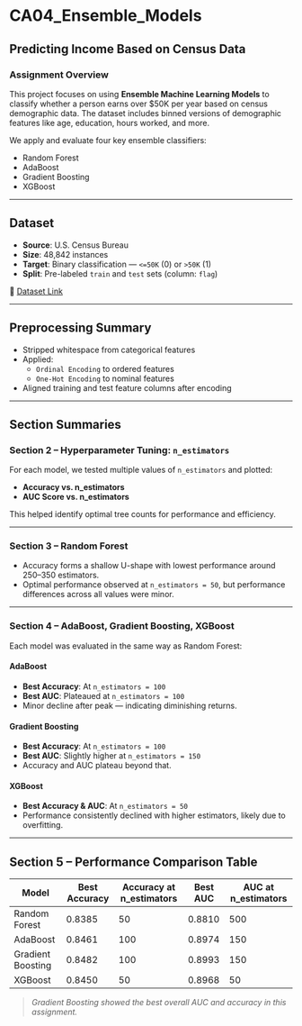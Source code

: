# CA04_Ensemble_Models

## Predicting Income Based on Census Data

### Assignment Overview

This project focuses on using **Ensemble Machine Learning Models** to classify whether a person earns over $50K per year based on census demographic data. The dataset includes binned versions of demographic features like age, education, hours worked, and more.

We apply and evaluate four key ensemble classifiers:
- Random Forest
- AdaBoost
- Gradient Boosting
- XGBoost

---

## Dataset

- **Source**: U.S. Census Bureau  
- **Size**: 48,842 instances  
- **Target**: Binary classification — `<=50K` (0) or `>50K` (1)  
- **Split**: Pre-labeled `train` and `test` sets (column: `flag`)

🔗 [Dataset Link](https://github.com/ArinB/MSBA-CA-03-Decision-Trees/blob/master/census_data.csv?raw=true)

---

## Preprocessing Summary

- Stripped whitespace from categorical features
- Applied:
  - `Ordinal Encoding` to ordered features
  - `One-Hot Encoding` to nominal features
- Aligned training and test feature columns after encoding

---

## Section Summaries

### Section 2 – Hyperparameter Tuning: `n_estimators`

For each model, we tested multiple values of `n_estimators` and plotted:
- **Accuracy vs. n_estimators**
- **AUC Score vs. n_estimators**

This helped identify optimal tree counts for performance and efficiency.

---

### Section 3 – Random Forest

- Accuracy forms a shallow U-shape with lowest performance around 250–350 estimators.
- Optimal performance observed at `n_estimators = 50`, but performance differences across all values were minor.

---

### Section 4 – AdaBoost, Gradient Boosting, XGBoost

Each model was evaluated in the same way as Random Forest:

#### AdaBoost
- **Best Accuracy**: At `n_estimators = 100`
- **Best AUC**: Plateaued at `n_estimators = 100`
- Minor decline after peak — indicating diminishing returns.

#### Gradient Boosting
- **Best Accuracy**: At `n_estimators = 100`
- **Best AUC**: Slightly higher at `n_estimators = 150`
- Accuracy and AUC plateau beyond that.

#### XGBoost
- **Best Accuracy & AUC**: At `n_estimators = 50`
- Performance consistently declined with higher estimators, likely due to overfitting.

---

## Section 5 – Performance Comparison Table

| Model            | Best Accuracy | Accuracy at n_estimators | Best AUC  | AUC at n_estimators |
|------------------|----------------|--------------------------|-----------|---------------------|
| Random Forest     | 0.8385         | 50                       | 0.8810    | 500                 |
| AdaBoost          | 0.8461         | 100                      | 0.8974    | 150                 |
| Gradient Boosting | 0.8482         | 100                      | 0.8993    | 150                 |
| XGBoost           | 0.8450         | 50                       | 0.8968    | 50                  |

> *Gradient Boosting showed the best overall AUC and accuracy in this assignment.*


